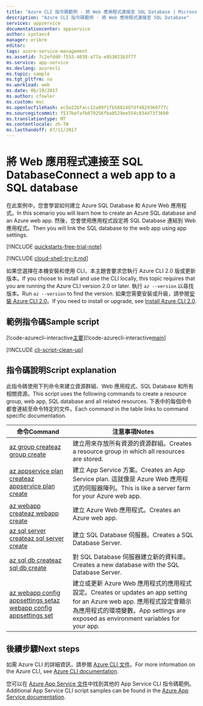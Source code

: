 ```yaml
---
title: "Azure CLI 指令碼範例 - 將 Web 應用程式連接至 SQL Database | Microsoft Docs"
description: "Azure CLI 指令碼範例 - 將 Web 應用程式連接至 SQL Database"
services: appservice
documentationcenter: appservice
author: syntaxc4
manager: erikre
editor: 
tags: azure-service-management
ms.assetid: 7c2efdd0-f553-4038-a77a-e953021b3f77
ms.service: app-service
ms.devlang: azurecli
ms.topic: sample
ms.tgt_pltfrm: na
ms.workload: web
ms.date: 06/19/2017
ms.author: cfowler
ms.custom: mvc
ms.openlocfilehash: ec5e22bfacc12a89f1fb5882487df4829369777c
ms.sourcegitcommit: f537befafb079256fba0529ee554c034d73f36b0
ms.translationtype: MT
ms.contentlocale: zh-TW
ms.lasthandoff: 07/11/2017
---
```

# <a name="connect-a-web-app-to-a-sql-database"></a><span data-ttu-id="8b6ce-103">將 Web 應用程式連接至 SQL Database</span><span class="sxs-lookup"><span data-stu-id="8b6ce-103">Connect a web app to a SQL database</span></span>

<span data-ttu-id="8b6ce-104">在此案例中，您會學習如何建立 Azure SQL Database 和 Azure Web 應用程式。</span><span class="sxs-lookup"><span data-stu-id="8b6ce-104">In this scenario you will learn how to create an Azure SQL database and an Azure web app.</span></span> <span data-ttu-id="8b6ce-105">然後，您會使用應用程式設定將 SQL Database 連結到 Web 應用程式。</span><span class="sxs-lookup"><span data-stu-id="8b6ce-105">Then you will link the SQL database to the web app using app settings.</span></span>


[!INCLUDE [quickstarts-free-trial-note](../../../includes/quickstarts-free-trial-note.md)]

[!INCLUDE [cloud-shell-try-it.md](../../../includes/cloud-shell-try-it.md)]

<span data-ttu-id="8b6ce-106">如果您選擇在本機安裝和使用 CLI，本主題會要求您執行 Azure CLI 2.0 版或更新版本。</span><span class="sxs-lookup"><span data-stu-id="8b6ce-106">If you choose to install and use the CLI locally, this topic requires that you are running the Azure CLI version 2.0 or later.</span></span> <span data-ttu-id="8b6ce-107">執行 `az --version` 以尋找版本。</span><span class="sxs-lookup"><span data-stu-id="8b6ce-107">Run `az --version` to find the version.</span></span> <span data-ttu-id="8b6ce-108">如果您需要安裝或升級，請參閱[安裝 Azure CLI 2.0]( /cli/azure/install-azure-cli)。</span><span class="sxs-lookup"><span data-stu-id="8b6ce-108">If you need to install or upgrade, see [Install Azure CLI 2.0]( /cli/azure/install-azure-cli).</span></span> 

## <a name="sample-script"></a><span data-ttu-id="8b6ce-109">範例指令碼</span><span class="sxs-lookup"><span data-stu-id="8b6ce-109">Sample script</span></span>

<span data-ttu-id="8b6ce-110">[!code-azurecli-interactive[主要](../../../cli_scripts/app-service/connect-to-sql/connect-to-sql.sh?highlight=9-10 "SQL Database")]</span><span class="sxs-lookup"><span data-stu-id="8b6ce-110">[!code-azurecli-interactive[main](../../../cli_scripts/app-service/connect-to-sql/connect-to-sql.sh?highlight=9-10 "SQL Database")]</span></span>

[!INCLUDE [cli-script-clean-up](../../../includes/cli-script-clean-up.md)]

## <a name="script-explanation"></a><span data-ttu-id="8b6ce-111">指令碼說明</span><span class="sxs-lookup"><span data-stu-id="8b6ce-111">Script explanation</span></span>

<span data-ttu-id="8b6ce-112">此指令碼使用下列命令來建立資源群組、Web 應用程式、SQL Database 和所有相關資源。</span><span class="sxs-lookup"><span data-stu-id="8b6ce-112">This script uses the following commands to create a resource group, web app, SQL database and all related resources.</span></span> <span data-ttu-id="8b6ce-113">下表中的每個命令都會連結至命令特定的文件。</span><span class="sxs-lookup"><span data-stu-id="8b6ce-113">Each command in the table links to command specific documentation.</span></span>

| <span data-ttu-id="8b6ce-114">命令</span><span class="sxs-lookup"><span data-stu-id="8b6ce-114">Command</span></span> | <span data-ttu-id="8b6ce-115">注意事項</span><span class="sxs-lookup"><span data-stu-id="8b6ce-115">Notes</span></span> |
|---|---|
| [<span data-ttu-id="8b6ce-116">az group create</span><span class="sxs-lookup"><span data-stu-id="8b6ce-116">az group create</span></span>](https://docs.microsoft.com/cli/azure/group#create) | <span data-ttu-id="8b6ce-117">建立用來存放所有資源的資源群組。</span><span class="sxs-lookup"><span data-stu-id="8b6ce-117">Creates a resource group in which all resources are stored.</span></span> |
| [<span data-ttu-id="8b6ce-118">az appservice plan create</span><span class="sxs-lookup"><span data-stu-id="8b6ce-118">az appservice plan create</span></span>](https://docs.microsoft.com/cli/azure/appservice/plan#create) | <span data-ttu-id="8b6ce-119">建立 App Service 方案。</span><span class="sxs-lookup"><span data-stu-id="8b6ce-119">Creates an App Service plan.</span></span> <span data-ttu-id="8b6ce-120">這就像是 Azure Web 應用程式的伺服器陣列。</span><span class="sxs-lookup"><span data-stu-id="8b6ce-120">This is like a server farm for your Azure web app.</span></span> |
| [<span data-ttu-id="8b6ce-121">az webapp create</span><span class="sxs-lookup"><span data-stu-id="8b6ce-121">az webapp create</span></span>](https://docs.microsoft.com/cli/azure/webapp#create) | <span data-ttu-id="8b6ce-122">建立 Azure Web 應用程式。</span><span class="sxs-lookup"><span data-stu-id="8b6ce-122">Creates an Azure web app.</span></span> |
| [<span data-ttu-id="8b6ce-123">az sql server create</span><span class="sxs-lookup"><span data-stu-id="8b6ce-123">az sql server create</span></span>](https://docs.microsoft.com/cli/azure/sql/server#create) | <span data-ttu-id="8b6ce-124">建立 SQL Database 伺服器。</span><span class="sxs-lookup"><span data-stu-id="8b6ce-124">Creates a SQL Database Server.</span></span>  |
| [<span data-ttu-id="8b6ce-125">az sql db create</span><span class="sxs-lookup"><span data-stu-id="8b6ce-125">az sql db create</span></span>](https://docs.microsoft.com/cli/azure/sql/db#create) | <span data-ttu-id="8b6ce-126">對 SQL Database 伺服器建立新的資料庫。</span><span class="sxs-lookup"><span data-stu-id="8b6ce-126">Creates a new database with the SQL Database Server.</span></span> |
| [<span data-ttu-id="8b6ce-127">az webapp config appsettings set</span><span class="sxs-lookup"><span data-stu-id="8b6ce-127">az webapp config appsettings set</span></span>](https://docs.microsoft.com/cli/azure/webapp/config/appsettings#set) | <span data-ttu-id="8b6ce-128">建立或更新 Azure Web 應用程式的應用程式設定。</span><span class="sxs-lookup"><span data-stu-id="8b6ce-128">Creates or updates an app setting for an Azure web app.</span></span> <span data-ttu-id="8b6ce-129">應用程式設定會顯示為應用程式的環境變數。</span><span class="sxs-lookup"><span data-stu-id="8b6ce-129">App settings are exposed as environment variables for your app.</span></span> |

## <a name="next-steps"></a><span data-ttu-id="8b6ce-130">後續步驟</span><span class="sxs-lookup"><span data-stu-id="8b6ce-130">Next steps</span></span>

<span data-ttu-id="8b6ce-131">如需 Azure CLI 的詳細資訊，請參閱 [Azure CLI 文件](https://docs.microsoft.com/cli/azure/overview)。</span><span class="sxs-lookup"><span data-stu-id="8b6ce-131">For more information on the Azure CLI, see [Azure CLI documentation](https://docs.microsoft.com/cli/azure/overview).</span></span>

<span data-ttu-id="8b6ce-132">您可以在 [Azure App Service 文件](../app-service-cli-samples.md)中找到其他的 App Service CLI 指令碼範例。</span><span class="sxs-lookup"><span data-stu-id="8b6ce-132">Additional App Service CLI script samples can be found in the [Azure App Service documentation](../app-service-cli-samples.md).</span></span>
